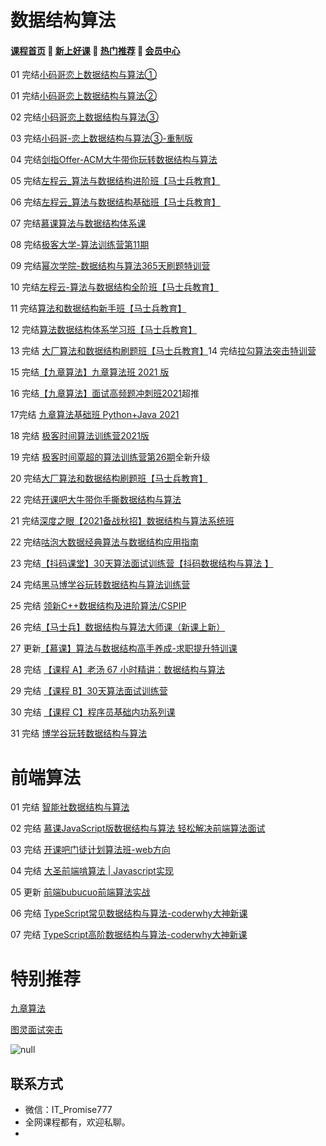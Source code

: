 # 数据结构算法

#### [**课程首页**](../../README.md) 💖 [**新上好课**](./xshk.md) 💖 [**热门推荐**](./rmtj.md) 💖 [**会员中心**](./vip.md)

01 完结[小码哥恋上数据结构与算法①](https://ke.qq.com/course/385223)

01 完结[小码哥恋上数据结构与算法②](https://ke.qq.com/course/421398)

02 完结[小码哥恋上数据结构与算法③](https://ke.qq.com/course/473705)

03 完结[小码哥-恋上数据结构与算法③-重制版](https://ke.qq.com/course/473705)

04 完结[剑指Offer-ACM大牛带你玩转数据结构与算法](https://ke.qq.com/course/429988)

05 完结[左程云_算法与数据结构进阶班【马士兵教育】](https://ke.qq.com/course/2585663)

06 完结[左程云_算法与数据结构基础班【马士兵教育】](https://ke.qq.com/course/2145184)

07 完结[慕课算法与数据结构体系课](https://class.imooc.com/sale/datastructure)

08 完结[极客大学-算法训练营第11期](https://time.geekbang.org/college/algorithm/100034301)

09 完结[幂次学院-数据结构与算法365天刷题特训营](https://mici.jiqishidai.com/site/course_introduction?id=12)

10 完结[左程云-算法与数据结构全阶班【马士兵教育】](https://ke.qq.com/course/package/30802)

11 完结[算法和数据结构新手班【马士兵教育】](https://ke.qq.com/course/3101903)

12 完结[算法数据结构体系学习班【马士兵教育】](https://ke.qq.com/course/3067253)

13 完结 [大厂算法和数据结构刷题班【马士兵教育】](https://ke.qq.com/course/3449042)14 完结[拉勾算法突击特训营](https://kaiwu.lagou.com/suanfa.html)

15 完结[【九章算法】九章算法班 2021 版](https://www.jiuzhang.com/course/71)

16 完结[【九章算法】面试高频题冲刺班2021](https://www.jiuzhang.com/course/80/)超推

17完结 [九章算法基础班 Python+Java 2021](https://www.jiuzhang.com/course/84)

18 完结 [极客时间算法训练营2021版](https://u.geekbang.org/subject/algorithm3rd)

19 完结 [极客时间覃超的算法训练营第26期](https://u.geekbang.org/subject/algorithm)全新升级

20 完结[大厂算法和数据结构刷题班【马士兵教育】](https://ke.qq.com/course/3449042)

22 完结[开课吧大牛带你手撕数据结构与算法](https://www.kaikeba.com/course/vip/190)

21 完结[深度之眼【2021备战秋招】数据结构与算法系统班](https://ai.deepshare.net/detail/p_6070524fe4b0d4eb039005a5/8)

22 完结[咕泡大数据经典算法与数据结构应用指南](https://ke.gupaoedu.cn/course/vip/1023)

23 完结[【抖码课堂】30天算法面试训练营【抖码数据结构与算法 】](https://ke.qq.com/course/package/35548)

24 完结[黑马博学谷玩转数据结构与算法训练营](https://www.boxuegu.com/live/detail-3218.html)

25 完结 [领新C++数据结构及进阶算法/CSPIP](https://study.163.com/course/introduction.htm?courseId=1211257801)

26 完结[【马士兵】数据结构与算法大师课（新课上新）](https://m.mashibing.com/subject/21)

27 更新[【慕课】算法与数据结构高手养成-求职提升特训课](https://coding.imooc.com/class/ds/589)

28 完结 [【课程 A】老汤 67 小时精讲：数据结构与算法](https://appvpmptkl94774.pc.xiaoe-tech.com/detail/p_62458be2e4b01a4851eba30c/8?product_id=p_62458be2e4b01a4851eba30c)

29 完结 [【课程 B】30天算法面试训练营](https://appvpmptkl94774.pc.xiaoe-tech.com/detail/p_62458c0ce4b09dda1254e1b4/8?product_id=p_62458c0ce4b09dda1254e1b4)

30 完结 [【课程 C】程序员基础内功系列课](https://appvpmptkl94774.pc.xiaoe-tech.com/detail/p_61ce7550e4b05006f9c406d9/8?product_id=p_61ce7550e4b05006f9c406d9)

31 完结 [博学谷玩转数据结构与算法](https://www.boxuegu.com/course/detail-5601.html)

# 前端算法

01 完结 [智能社数据结构与算法](https://ke.qq.com/course/2203033)

02 完结 [慕课JavaScript版数据结构与算法 轻松解决前端算法面试](https://coding.imooc.com/class/446.html)

03 完结 [开课吧门徒计划算法班-web方向](https://www.kaikeba.com/course/vip/699?channelCode=plat30ykxg011u)

04 完结 [大圣前端啃算法 | Javascript实现](https://appx496fyc38425.h5.xiaoeknow.com/v1/goods/goods_detail/p_6206077ee4b066e96084552a?type=3)

05 更新 [前端bubucuo前端算法实战](https://appuwwsm6cl6690.h5.xiaoeknow.com/v1/goods/goods_detail/p_63118a98e4b0c942648ff238?type=3)

06 完结 [TypeScript常见数据结构与算法-coderwhy大神新课](https://ke.qq.com/course/5909096?mmticket=#term_id=106127731)

07 完结 [TypeScript高阶数据结构与算法-coderwhy大神新课](https://ke.qq.com/course/5909097#term_id=106127732)

# 特别推荐

[九章算法](./jiuzhang.md)

[图灵面试突击](https://vip.tulingxueyuan.cn/all/4759890)

![null](http://leaaiv.cn/media/202207/2022-07-06_162945_968363.png)

## **联系方式**
-  微信：IT_Promise777
-  全网课程都有，欢迎私聊。
-   